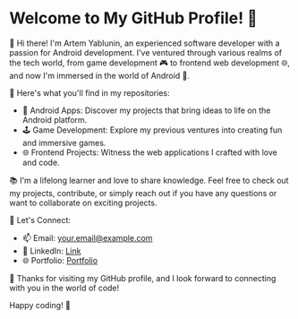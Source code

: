 # Welcome to My GitHub Profile! 👋

🚀 Hi there! I'm Artem Yablunin, an experienced software developer with a passion for Android development. I've ventured through various realms of the tech world, from game development 🎮 to frontend web development 🌐, and now I'm immersed in the world of Android 📱.

🌟 Here's what you'll find in my repositories:

- 📱 Android Apps: Discover my projects that bring ideas to life on the Android platform.
- 🕹️ Game Development: Explore my previous ventures into creating fun and immersive games.
- 🌐 Frontend Projects: Witness the web applications I crafted with love and code.

📚 I'm a lifelong learner and love to share knowledge. Feel free to check out my projects, contribute, or simply reach out if you have any questions or want to collaborate on exciting projects.

💬 Let's Connect:
- 📫 Email: your.email@example.com
- 💼 LinkedIn: [Link](https://www.linkedin.com/in/artem-yablunin)
- 🌐 Portfolio: [Portfolio](https://www.yourwebsite.com)

🌈 Thanks for visiting my GitHub profile, and I look forward to connecting with you in the world of code!

Happy coding! 🚀
